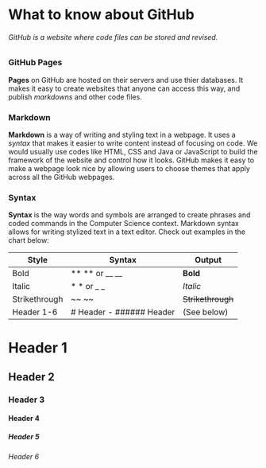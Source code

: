 # What to know about GitHub
###### GitHub is a website where code files can be stored and revised.

### GitHub Pages
**Pages** on GitHub are hosted on their servers and use thier databases. It makes it easy to create websites that anyone can access this way, and publish *markdowns* and other code files.

### Markdown
**Markdown** is a way of writing and styling text in a webpage. It uses a *syntax* that makes it easier to write content instead of focusing on code. We would usually use codes like HTML, CSS and Java or JavaScript to build the framework of the website and control how it looks. GitHub makes it easy to make a webpage look nice by allowing users to choose themes that apply across all the GitHub webpages.

### Syntax
**Syntax** is the way words and symbols are arranged to create phrases and coded commands in the Computer Science context. Markdown syntax allows for writing stylized text in a text editor. Check out examples in the chart below:

Style | Syntax | Output
------------ | ------------- | ------------- |
Bold | \** \** or \__ \__ | **Bold**
Italic | \* \* or \_ \_ | *Italic*
Strikethrough | \~~ \~~ | ~~Strikethrough~~
Header 1-6 | \# Header - \###### Header| (See below)

# Header 1
## Header 2
### Header 3
#### Header 4
##### Header 5
###### Header 6
